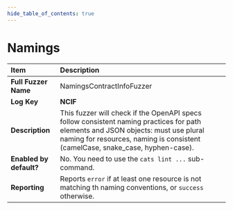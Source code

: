 ```yaml
--- 
hide_table_of_contents: true
---
```


# Namings

| Item                                                                | Description                                                                                                                                                                                                          |
|:--------------------------------------------------------------------|:---------------------------------------------------------------------------------------------------------------------------------------------------------------------------------------------------------------------|
| **Full Fuzzer Name**                                                | NamingsContractInfoFuzzer                                                                                                                                                                                            |
| **Log Key**                                                         | **NCIF**                                                                                                                                                                                                             |
| **Description**                                                     | This fuzzer will check if the OpenAPI specs follow consistent naming practices for path elements and JSON objects: must use plural naming for resources,  naming is consistent (camelCase, snake_case, hyphen-case). |
| **Enabled by default?**                                             | No. You need to use the `cats lint ...` sub-command.                                                                                                                                                                 |                                                                                                                                                                                                                                                                                                                                                                                                                                     |
| **Reporting**                                                       | Reports `error` if at least one resource is not matching th naming conventions, or `success` otherwise.                                                                                                              | 
